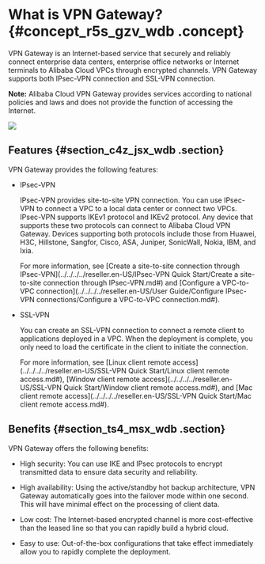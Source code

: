 # What is VPN Gateway? {#concept_r5s_gzv_wdb .concept}

VPN Gateway is an Internet-based service that securely and reliably connect enterprise data centers, enterprise office networks or Internet terminals to Alibaba Cloud VPCs through encrypted channels. VPN Gateway supports both IPsec-VPN connection and SSL-VPN connection.

**Note:** Alibaba Cloud VPN Gateway provides services according to national policies and laws and does not provide the function of accessing the Internet.

![](http://static-aliyun-doc.oss-cn-hangzhou.aliyuncs.com/assets/img/13346/15554635066217_en-US.png)

## Features {#section_c4z_jsx_wdb .section}

VPN Gateway provides the following features:

-   IPsec-VPN

    IPsec-VPN provides site-to-site VPN connection. You can use IPsec-VPN to connect a VPC to a local data center or connect two VPCs. IPsec-VPN supports IKEv1 protocol and IKEv2 protocol. Any device that supports these two protocols can connect to Alibaba Cloud VPN Gateway. Devices supporting both protocols include those from Huawei, H3C, Hillstone, Sangfor, Cisco, ASA, Juniper, SonicWall, Nokia, IBM, and Ixia.

    For more information, see [Create a site-to-site connection through IPsec-VPN](../../../../reseller.en-US/IPsec-VPN Quick Start/Create a site-to-site connection through IPsec-VPN.md#) and [Configure a VPC-to-VPC connection](../../../../reseller.en-US/User Guide/Configure IPsec-VPN connections/Configure a VPC-to-VPC connection.md#).

-   SSL-VPN

    You can create an SSL-VPN connection to connect a remote client to applications deployed in a VPC. When the deployment is complete, you only need to load the certificate in the client to initiate the connection.

    For more information, see [Linux client remote access](../../../../reseller.en-US/SSL-VPN Quick Start/Linux client remote access.md#), [Window client remote access](../../../../reseller.en-US/SSL-VPN Quick Start/Window client remote access.md#), and [Mac client remote access](../../../../reseller.en-US/SSL-VPN Quick Start/Mac client remote access.md#).


## Benefits {#section_ts4_msx_wdb .section}

VPN Gateway offers the following benefits:

-   High security: You can use IKE and IPsec protocols to encrypt transmitted data to ensure data security and reliability.

-   High availability: Using the active/standby hot backup architecture, VPN Gateway automatically goes into the failover mode within one second. This will have minimal effect on the processing of client data.

-   Low cost: The Internet-based encrypted channel is more cost-effective than the leased line so that you can rapidly build a hybrid cloud.

-   Easy to use: Out-of-the-box configurations that take effect immediately allow you to rapidly complete the deployment.


